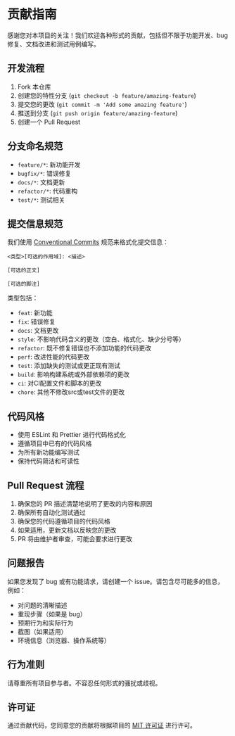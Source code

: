 # 贡献指南

感谢您对本项目的关注！我们欢迎各种形式的贡献，包括但不限于功能开发、bug修复、文档改进和测试用例编写。

## 开发流程

1. Fork 本仓库
2. 创建您的特性分支 (`git checkout -b feature/amazing-feature`)
3. 提交您的更改 (`git commit -m 'Add some amazing feature'`)
4. 推送到分支 (`git push origin feature/amazing-feature`)
5. 创建一个 Pull Request

## 分支命名规范

- `feature/*`: 新功能开发
- `bugfix/*`: 错误修复
- `docs/*`: 文档更新
- `refactor/*`: 代码重构
- `test/*`: 测试相关

## 提交信息规范

我们使用 [Conventional Commits](https://www.conventionalcommits.org/) 规范来格式化提交信息：

```
<类型>[可选的作用域]: <描述>

[可选的正文]

[可选的脚注]
```

类型包括：
- `feat`: 新功能
- `fix`: 错误修复
- `docs`: 文档更改
- `style`: 不影响代码含义的更改（空白、格式化、缺少分号等）
- `refactor`: 既不修复错误也不添加功能的代码更改
- `perf`: 改进性能的代码更改
- `test`: 添加缺失的测试或更正现有测试
- `build`: 影响构建系统或外部依赖项的更改
- `ci`: 对CI配置文件和脚本的更改
- `chore`: 其他不修改src或test文件的更改

## 代码风格

- 使用 ESLint 和 Prettier 进行代码格式化
- 遵循项目中已有的代码风格
- 为所有新功能编写测试
- 保持代码简洁和可读性

## Pull Request 流程

1. 确保您的 PR 描述清楚地说明了更改的内容和原因
2. 确保所有自动化测试通过
3. 确保您的代码遵循项目的代码风格
4. 如果适用，更新文档以反映您的更改
5. PR 将由维护者审查，可能会要求进行更改

## 问题报告

如果您发现了 bug 或有功能请求，请创建一个 issue。请包含尽可能多的信息，例如：

- 对问题的清晰描述
- 重现步骤（如果是 bug）
- 预期行为和实际行为
- 截图（如果适用）
- 环境信息（浏览器、操作系统等）

## 行为准则

请尊重所有项目参与者。不容忍任何形式的骚扰或歧视。

## 许可证

通过贡献代码，您同意您的贡献将根据项目的 [MIT 许可证](./LICENSE) 进行许可。